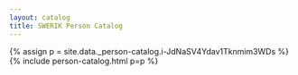 ```yaml
---
layout: catalog
title: SWERIK Person Catalog
---
```

{% assign p = site.data._person-catalog.i-JdNaSV4Ydav1Tknmim3WDs %}
{% include person-catalog.html p=p %}

